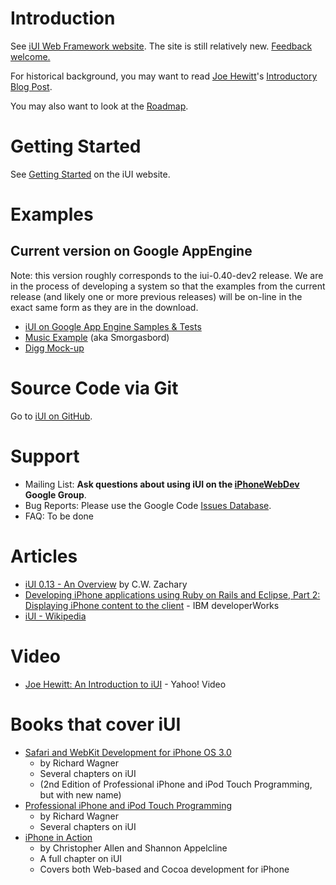 # Introduction #

See [iUI Web Framework website](http://www.iui-js.org).  The site is still relatively new.  [Feedback welcome.](http://groups.google.com/group/iphonewebdev)

For historical background, you may want to read [Joe Hewitt](http://www.joehewitt.com/)'s [Introductory Blog Post](http://www.joehewitt.com/blog/introducing_iui.php).

You may also want to look at the [Roadmap](Roadmap.md).

# Getting Started #

See [Getting Started](http://www.iui-js.org/documentation/latest/getting-started.html) on the iUI website.

# Examples #

## Current version on Google AppEngine ##
Note: this version roughly corresponds to the iui-0.40-dev2 release.  We are in the process of developing a system so that the examples from the current release (and likely one or more previous releases) will be on-line in the exact same form as they are in the download.

  * [iUI on Google App Engine Samples & Tests](http://demo.iui-js.org/mobile/demos.html)
  * [Music Example](http://demo.iui-js.org/samples/music/music.html) (aka Smorgasbord)
  * [Digg Mock-up](http://demo.iui-js.org/samples/digg/index.html)

# Source Code via Git #
Go to [iUI on GitHub](http://github.com/iui).

# Support #

  * Mailing List: **Ask questions about using iUI on the [iPhoneWebDev](http://groups.google.com/group/iphonewebdev) Google Group**.
  * Bug Reports: Please use the Google Code [Issues Database](http://code.google.com/p/iui/issues/list).
  * FAQ: To be done

# Articles #
  * [iUI 0.13 - An Overview](http://www.k10design.net/articles/iui/) by C.W. Zachary
  * [Developing iPhone applications using Ruby on Rails and Eclipse, Part 2: Displaying iPhone content to the client](http://www.ibm.com/developerworks/opensource/library/os-eclipse-iphoneruby2/) - IBM developerWorks
  * [iUI - Wikipedia](http://en.wikipedia.org/wiki/IUI_(software))

# Video #
  * [Joe Hewitt: An Introduction to iUI](http://video.yahoo.com/watch/853528/3491272) - Yahoo! Video

# Books that cover iUI #
  * [Safari and WebKit Development for iPhone OS 3.0](http://www.amazon.com/Safari-WebKit-Development-iPhone-Programmer/dp/0470549661/ref=ntt_at_ep_dpi_4)
    * by Richard Wagner
    * Several chapters on iUI
    * (2nd Edition of Professional iPhone and iPod Touch Programming, but with new name)
  * [Professional iPhone and iPod Touch Programming](http://www.wrox.com/WileyCDA/WroxTitle/productCd-0470251557.html)
    * by Richard Wagner
    * Several chapters on iUI
  * [iPhone in Action](http://www.manning.com/callen/)
    * by Christopher Allen and Shannon Appelcline
    * A full chapter on iUI
    * Covers both Web-based and Cocoa development for iPhone
